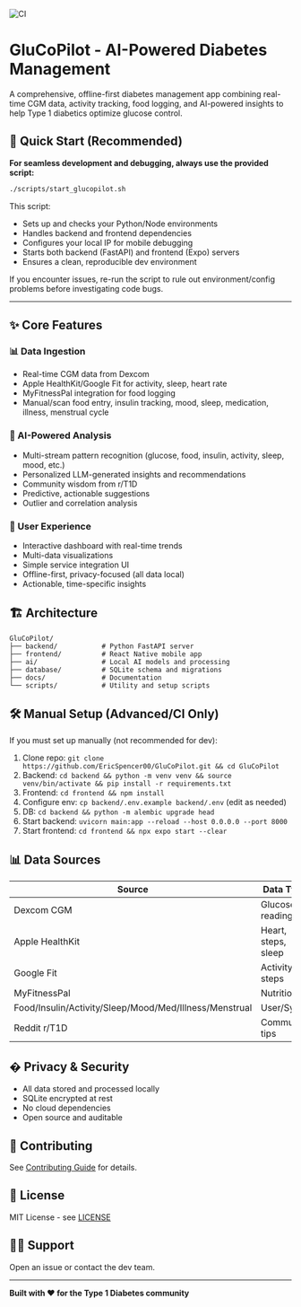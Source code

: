 <!-- Official badge -->
![CI](https://github.com/EricSpencer00/GluCoPilot/actions/workflows/i-like-seeing-green.yml/badge.svg)

# GluCoPilot - AI-Powered Diabetes Management

A comprehensive, offline-first diabetes management app combining real-time CGM data, activity tracking, food logging, and AI-powered insights to help Type 1 diabetics optimize glucose control.

## 🚀 Quick Start (Recommended)

**For seamless development and debugging, always use the provided script:**

```bash
./scripts/start_glucopilot.sh
```

This script:
- Sets up and checks your Python/Node environments
- Handles backend and frontend dependencies
- Configures your local IP for mobile debugging
- Starts both backend (FastAPI) and frontend (Expo) servers
- Ensures a clean, reproducible dev environment

If you encounter issues, re-run the script to rule out environment/config problems before investigating code bugs.

---

## ✨ Core Features

### 📊 Data Ingestion
- Real-time CGM data from Dexcom
- Apple HealthKit/Google Fit for activity, sleep, heart rate
- MyFitnessPal integration for food logging
- Manual/scan food entry, insulin tracking, mood, sleep, medication, illness, menstrual cycle

### 🧠 AI-Powered Analysis
- Multi-stream pattern recognition (glucose, food, insulin, activity, sleep, mood, etc.)
- Personalized LLM-generated insights and recommendations
- Community wisdom from r/T1D
- Predictive, actionable suggestions
- Outlier and correlation analysis

### 📱 User Experience
- Interactive dashboard with real-time trends
- Multi-data visualizations
- Simple service integration UI
- Offline-first, privacy-focused (all data local)
- Actionable, time-specific insights

## 🏗 Architecture

```
GluCoPilot/
├── backend/           # Python FastAPI server
├── frontend/          # React Native mobile app
├── ai/                # Local AI models and processing
├── database/          # SQLite schema and migrations
├── docs/              # Documentation
└── scripts/           # Utility and setup scripts
```

## 🛠 Manual Setup (Advanced/CI Only)

If you must set up manually (not recommended for dev):

1. Clone repo: `git clone https://github.com/EricSpencer00/GluCoPilot.git && cd GluCoPilot`
2. Backend: `cd backend && python -m venv venv && source venv/bin/activate && pip install -r requirements.txt`
3. Frontend: `cd frontend && npm install`
4. Configure env: `cp backend/.env.example backend/.env` (edit as needed)
5. DB: `cd backend && python -m alembic upgrade head`
6. Start backend: `uvicorn main:app --reload --host 0.0.0.0 --port 8000`
7. Start frontend: `cd frontend && npx expo start --clear`

## 📊 Data Sources

| Source | Data Type | Frequency | Format |
|--------|-----------|-----------|--------|
| Dexcom CGM | Glucose readings | 5-min | JSON |
| Apple HealthKit | Heart, steps, sleep | Real-time | JSON |
| Google Fit | Activity, steps | Real-time | JSON |
| MyFitnessPal | Nutrition | User/Sync | JSON |
| Food/Insulin/Activity/Sleep/Mood/Med/Illness/Menstrual | User/Sync | JSON |
| Reddit r/T1D | Community tips | Daily | JSON |

## � Privacy & Security

- All data stored and processed locally
- SQLite encrypted at rest
- No cloud dependencies
- Open source and auditable

## 🤝 Contributing

See [Contributing Guide](./docs/CONTRIBUTING.md) for details.

## 📄 License

MIT License - see [LICENSE](LICENSE)

## 🙋‍♂️ Support

Open an issue or contact the dev team.

---

**Built with ❤️ for the Type 1 Diabetes community**